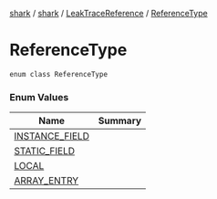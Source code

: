 [shark](../../../index.md) / [shark](../../index.md) / [LeakTraceReference](../index.md) / [ReferenceType](./index.md)

# ReferenceType

`enum class ReferenceType`

### Enum Values

| Name | Summary |
|---|---|
| [INSTANCE_FIELD](-i-n-s-t-a-n-c-e_-f-i-e-l-d.md) |  |
| [STATIC_FIELD](-s-t-a-t-i-c_-f-i-e-l-d.md) |  |
| [LOCAL](-l-o-c-a-l.md) |  |
| [ARRAY_ENTRY](-a-r-r-a-y_-e-n-t-r-y.md) |  |
